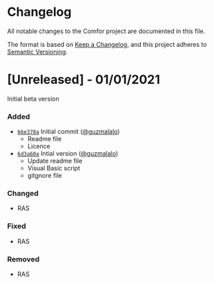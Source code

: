 # Changelog

All notable changes to the Comfor project are documented in this file.

The format is based on [Keep a Changelog](https://keepachangelog.com/en/1.0.0/), and this project adheres to [Semantic Versioning](https://semver.org/spec/v2.0.0.html).

# [Unreleased] - 01/01/2021

Initial beta version

### Added

- [`66e378a`](https://github.com/guzmalalo/ppt2md/commit/66e378a6c82d24f1282eef2d72670ec48c282c8c)
  Initial commit ([@guzmalalo](https://github.com/guzmalalo))
  - Readme file
  - Licence
- [`6d3a60a`](https://github.com/guzmalalo/ppt2md/commit/6d3a60ae6e7143275c06dd0f286c63f38a001ed4)
  Intial version ([@guzmalalo](https://github.com/guzmalalo))
  - Update readme file
  - Visual Basic script
  - gitgnore file

### Changed

- RAS

### Fixed

- RAS

### Removed

- RAS
